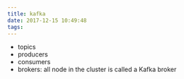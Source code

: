 ```yaml
---
title: kafka
date: 2017-12-15 10:49:48
tags:
---
```


* topics
* producers
* consumers
* brokers: all node in the cluster is called a Kafka broker

